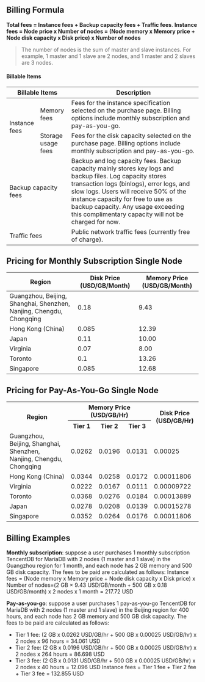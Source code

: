 
## Billing Formula
**Total fees = Instance fees + Backup capacity fees + Traffic fees**.
**Instance fees = Node price x Number of nodes = (Node memory x Memory price + Node disk capacity x Disk price) x Number of nodes**

>The number of nodes is the sum of master and slave instances. For example, 1 master and 1 slave are 2 nodes, and 1 master and 2 slaves are 3 nodes.

#### Billable Items
<table>
<thead>
<tr>
<th width="28%" colspan = "2">Billable Items</th>
<th>Description</th>
</tr>
</thead>
<tbody><tr>
<td rowspan=3>Instance fees</td>
</tr>
<td>Memory fees<br></td>
<td>Fees for the instance specification selected on the purchase page. Billing options include monthly subscription and pay-as-you-go.</td>
</tr>
<tr>
<td >Storage usage fees</td>
<td>Fees for the disk capacity selected on the purchase page. Billing options include monthly subscription and pay-as-you-go.</td>
</tr>
<tr>
<td colspan = "2">Backup capacity fees</td>
<td>Backup and log capacity fees. Backup capacity mainly stores key logs and backup files. Log capacity stores transaction logs (binlogs), error logs, and slow logs. Users will receive 50% of the instance capacity for free to use as backup capacity. Any usage exceeding this complimentary capacity will not be charged for now.</td>
</tr>
<tr>
<td colspan = "2">Traffic fees</td>
<td >Public network traffic fees (currently free of charge).</td>
</tr>
</tbody></table>

## Pricing for Monthly Subscription Single Node

<table>
<thead>
<tr>
<th>Region</th>
<th>Disk Price (USD/GB/Month)</th>
<th>Memory Price (USD/GB/Month)</th>
</tr>
</thead>
<tbody><tr>
<td>Guangzhou, Beijing, Shanghai, Shenzhen, Nanjing, Chengdu, Chongqing</td>
<td>0.18</td>
<td>9.43</td>
</tr>
<tr>
<td>Hong Kong (China)</td>
<td>0.085</td>
<td>12.39</td>
</tr>
<tr>
<td>Japan</td>
<td>0.11</td>
<td>10.00</td>
</tr>
<tr>
<td>Virginia</td>
<td>0.07</td>
<td>8.00</td>
</tr>
<tr>
<td>Toronto</td>
<td>0.1
</td>
<td>13.26</td>
</tr>
<tr>
<td>Singapore</td>
<td>0.085</td>
<td>12.68</td>
</tr>
</tbody></table>



## Pricing for Pay-As-You-Go Single Node

<table>
<thead>
<tbody><tr>
        <th rowspan=2>Region</th>
        <th  colspan = "3">Memory Price (USD/GB/Hr)</th>
        <th rowspan=2>Disk Price (USD/GB/Hr)</th>
    </tr>
		<tr>
        <th>Tier 1</th>
        <th>Tier 2</th>
        <th>Tier 3</th>
    </tr>
</thead>
    <tr>
        <td>Guangzhou, Beijing, Shanghai, Shenzhen, Nanjing, Chengdu, Chongqing</td>
        <td>0.0262</td>
        <td>0.0196</td>
        <td>0.0131</td>
        <td>0.00025</td>
    </tr>
    <tr>
        <td>Hong Kong (China)</td>
        <td>0.0344</td>
        <td>0.0258</td>
        <td>0.0172</td>
        <td>0.00011806</td>
    </tr>
    <tr>
        <td>Virginia</td>
        <td>0.0222</td>
        <td>0.0167</td>
        <td>0.0111</td>
        <td>0.00009722</td>
    </tr>
    <tr>
        <td>Toronto</td>
        <td>0.0368</td>
        <td>0.0276</td>
        <td>0.0184</td>
        <td>0.00013889</td>
    </tr>
	    <tr>
        <td>Japan</td>
        <td>0.0278</td>
        <td>0.0208</td>
        <td>0.0139</td>
        <td>0.00015278</td>
    </tr>
	    <tr>
        <td>Singapore</td>
        <td>0.0352</td>
        <td>0.0264</td>
        <td>0.0176</td>
        <td>0.00011806</td>
    </tr>
</tbody></table>

## Billing Examples 
**Monthly subscription**: suppose a user purchases 1 monthly subscription TencentDB for MariaDB with 2 nodes (1 master and 1 slave) in the Guangzhou region for 1 month, and each node has 2 GB memory and 500 GB disk capacity.
The fees to be paid are calculated as follows:
Instance fees = (Node memory x Memory price + Node disk capacity x Disk price) x Number of nodes=(2 GB × 9.43 USD/GB/month + 500 GB x 0.18 USD/GB/month) x 2 nodes x 1 month = 217.72 USD
	
**Pay-as-you-go**: suppose a user purchases 1 pay-as-you-go TencentDB for MariaDB with 2 nodes (1 master and 1 slave) in the Beijing region for 400 hours, and each node has 2 GB memory and 500 GB disk capacity.
The fees to be paid are calculated as follows:
 - Tier 1 fee: (2 GB x 0.0262 USD/GB/hr + 500 GB x 0.00025 USD/GB/hr) x 2 nodes x 96 hours = 34.061 USD
 - Tier 2 fee: (2 GB x 0.0196 USD/GB/hr + 500 GB x 0.00025 USD/GB/hr) x 2 nodes x 264 hours = 86.698 USD
 - Tier 3 fee: (2 GB x 0.0131 USD/GB/hr + 500 GB x 0.00025 USD/GB/hr) x 2 nodes x 40 hours = 12.096 USD
Instance fees = Tier 1 fee + Tier 2 fee + Tier 3 fee = 132.855 USD
